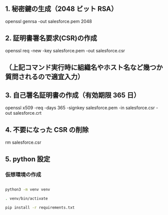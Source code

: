 ## 1. 秘密鍵の生成（2048 ビット RSA）

openssl genrsa -out salesforce.pem 2048

## 2. 証明書署名要求(CSR)の作成

openssl req -new -key salesforce.pem -out salesforce.csr

## （上記コマンド実行時に組織名やホスト名など幾つか質問されるので適宜入力）

## 3. 自己署名証明書の作成（有効期限 365 日）

openssl x509 -req -days 365 -signkey salesforce.pem -in salesforce.csr -out salesforce.crt

## 4. 不要になった CSR の削除

rm salesforce.csr

## 5. python 設定

### 仮想環境の作成

```bash

python3 -m venv venv

. venv/bin/activate

pip install -r requirements.txt

```
